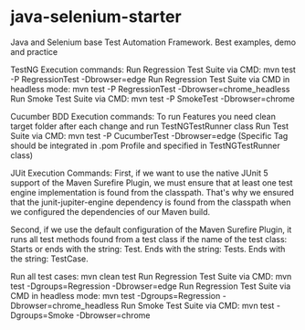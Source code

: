 # java-selenium-starter
Java and Selenium base Test Automation Framework. Best examples, demo and practice

TestNG Execution commands:
Run Regression Test Suite via CMD:
mvn test -P RegressionTest -Dbrowser=edge
Run Regression Test Suite via CMD in headless mode:
mvn test -P RegressionTest -Dbrowser=chrome_headless
Run Smoke Test Suite via CMD:
mvn test -P SmokeTest -Dbrowser=chrome

Cucumber BDD Execution commands:
To run Features you need clean target folder after each change and run TestNGTestRunner class
Run Test Suite via CMD:
mvn test -P CucumberTest -Dbrowser=edge
(Specific Tag should be integrated in .pom Profile
and specified in TestNGTestRunner class)

JUit Execution Commands:
First, if we want to use the native JUnit 5 support of the Maven Surefire Plugin,
we must ensure that at least one test engine implementation is found from the classpath.
That's why we ensured that the junit-jupiter-engine dependency is found from the classpath
when we configured the dependencies of our Maven build.

Second, if we use the default configuration of the Maven Surefire Plugin,
it runs all test methods found from a test class if the name of the test class:
Starts or ends with the string: Test.
Ends with the string: Tests.
Ends with the string: TestCase.

Run all test cases:
mvn clean test
Run Regression Test Suite via CMD:
mvn test -Dgroups=Regression -Dbrowser=edge
Run Regression Test Suite via CMD in headless mode:
mvn test -Dgroups=Regression -Dbrowser=chrome_headless
Run Smoke Test Suite via CMD:
mvn test -Dgroups=Smoke -Dbrowser=chrome

